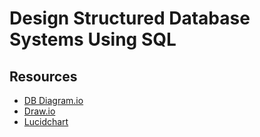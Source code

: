 # Design Structured Database Systems Using SQL

## Resources

- [DB Diagram.io](https://dbdiagram.io/home)
- [Draw.io](https://www.drawio.com)
- [Lucidchart](https://www.lucidchart.com/pages)
